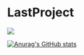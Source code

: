 # LastProject
<img src="https://img.shields.io/badge/Firebase-FFCA28?style=flat-square&logo=firebase&logoColor=white"/>

[![Anurag's GitHub stats](https://github-readme-stats.vercel.app/api?username=leejohn0038)](https://github.com/anuraghazra/github-readme-stats)
